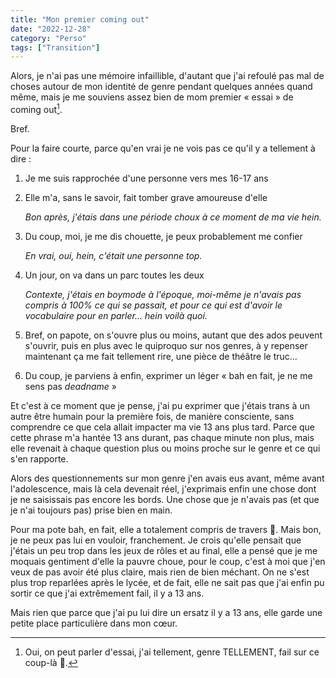 ```yaml
---
title: "Mon premier coming out"
date: "2022-12-28"
category: "Perso"
tags: ["Transition"]
---
```


Alors, je n'ai pas une mémoire infaillible, d'autant que j'ai refoulé pas mal de
choses autour de mon identité de genre pendant quelques années quand même, mais
je me souviens assez bien de mom premier « essai » de coming out[^1].

[^1]: Oui, on peut parler d'essai, j'ai tellement, genre TELLEMENT, fail sur ce
coup-là 🤣.

Bref.

Pour la faire courte, parce qu'en vrai je ne vois pas ce qu'il y a tellement à
dire :

1. Je me suis rapprochée d'une personne vers mes 16-17 ans
2. Elle m'a, sans le savoir, fait tomber grave amoureuse d'elle

    _Bon après, j'étais dans une période choux à ce moment de ma vie hein._

3. Du coup, moi, je me dis chouette, je peux probablement me confier

    _En vrai, oui, hein, c'était une personne top._

4. Un jour, on va dans un parc toutes les deux

    _Contexte, j'étais en boymode à l'époque, moi-même je n'avais pas compris à
    100% ce qui se passait, et pour ce qui est d'avoir le vocabulaire pour en
    parler... hein voilà quoi._

5. Bref, on papote, on s'ouvre plus ou moins, autant que des ados peuvent
s'ouvrir, puis en plus avec le quiproquo sur nos genres, à y repenser maintenant
ça me fait tellement rire, une pièce de théâtre le truc...

6. Du coup, je parviens à enfin, exprimer un léger « bah en fait, je ne me sens
pas _deadname_ »

Et c'est à ce moment que je pense, j'ai pu exprimer que j'étais trans à un autre 
être humain pour la première fois, de manière consciente, sans comprendre ce que
cela allait impacter ma vie 13 ans plus tard. Parce que cette phrase m'a hantée
13 ans durant, pas chaque minute non plus, mais elle revenait à chaque question
plus ou moins proche sur le genre et ce qui s'en rapporte.

Alors des questionnements sur mon genre j'en avais eus avant, même avant
l'adolescence, mais là cela devenait réel, j'exprimais enfin une chose dont je
ne saisissais pas encore les bords. Une chose que je n'avais pas (et que je n'ai
toujours pas) prise bien en main.

Pour ma pote bah, en fait, elle a totalement compris de travers 🤣. Mais bon, je 
ne peux pas lui en vouloir, franchement. Je crois qu'elle pensait que j'étais un
peu trop dans les jeux de rôles et au final, elle a pensé que je me moquais
gentiment d'elle la pauvre choue, pour le coup, c'est à moi que j'en veux de pas
avoir été plus claire, mais rien de bien méchant. On ne s'est plus trop
reparlées après le lycée, et de fait, elle ne sait pas que j'ai enfin pu sortir
ce que j'ai extrêmement fail, il y a 13 ans.

Mais rien que parce que j'ai pu lui dire un ersatz il y a 13 ans, elle garde une
petite place particulière dans mon cœur.
